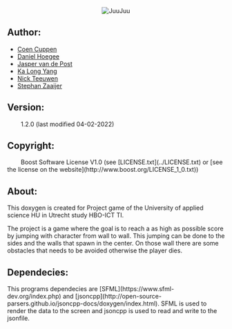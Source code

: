 <center><img src="../../Game/Assets/JuuJuuBanner.png" alt="JuuJuu"></center>
<h2>Author:</h2>

* [Coen Cuppen](https:://www.github.com/coencuppen)
* [Daniel Hoegee](https:://www.github.com/Skaniel)
* [Jasper van de Post](https:://www.github.com/Pink-Shadow)
* [Ka Long Yang](https:://www.github.com/Kalong98)
* [Nick Teeuwen](https:://www.github.com/n21twn)
* [Stephan Zaaijer](https:://www.github.com/StephanZaaijer)

<h2>Version:</h2>
&nbsp;&nbsp;&nbsp;&nbsp;&nbsp;&nbsp;&nbsp;&nbsp;1.2.0 (last modified 04-02-2022)

<h2>Copyright:</h2>
&nbsp;&nbsp;&nbsp;&nbsp;&nbsp;&nbsp;&nbsp;&nbsp;Boost Software License V1.0 (see [LICENSE.txt](../LICENSE.txt) or [see the license on the website](http://www.boost.org/LICENSE_1_0.txt))


<h2> About:</h2>
This doxygen is created for Project game of the University of applied science HU in Utrecht study HBO-ICT TI.

The project is a game where the goal is to reach a as high as possible score by jumping with character from wall to wall. This jumping can be done to the sides and the walls that spawn in the center. On those wall there are some obstacles that needs to be avoided otherwise the player dies.

<h2> Dependecies: </h2>
This programs dependecies are [SFML](https://www.sfml-dev.org/index.php) and [jsoncpp](http://open-source-parsers.github.io/jsoncpp-docs/doxygen/index.html). SFML is used to render the data to the screen and jsoncpp is used to read and write to the jsonfile.

